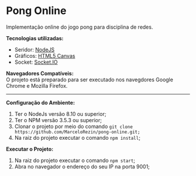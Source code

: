 # Pong Online
Implementação online do jogo pong para disciplina de redes.

**Tecnologias utilizadas:**  
- Seridor: [NodeJS](https://nodejs.org/en/)  
- Gráficos: [HTML5 Canvas](https://developer.mozilla.org/pt-BR/docs/Web/Guide/HTML/Canvas_tutorial)  
- Socket: [Socket.IO](https://socket.io/)

**Navegadores Compatíveis:**  
O projeto está preparado para ser executado nos navegdores Google Chrome e Mozilla Firefox.

---

**Configuração do Ambiente:**
1. Ter o NodeJs versão 8.10 ou superior;
2. Ter o NPM versão 3.5.3 ou superior;
3. Clonar o projeto por meio do comando `git clone https://github.com/MarceloRezin/pong-online.git;`
4. Na raiz do projeto executar o comando `npm install`;

**Executar o Projeto:**
1. Na raiz do projeto executar o comando `npm start`;
2. Abra no navegador o endereço do seu IP na porta 9001;
